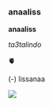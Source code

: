 ###  anaaliss

 **anaaliss**

 _ta3talindo_

 🫀

 (-) lissanaa
 
![](https://i.makeagif.com/media/7-27-2021/Q1RXwX.gif)
